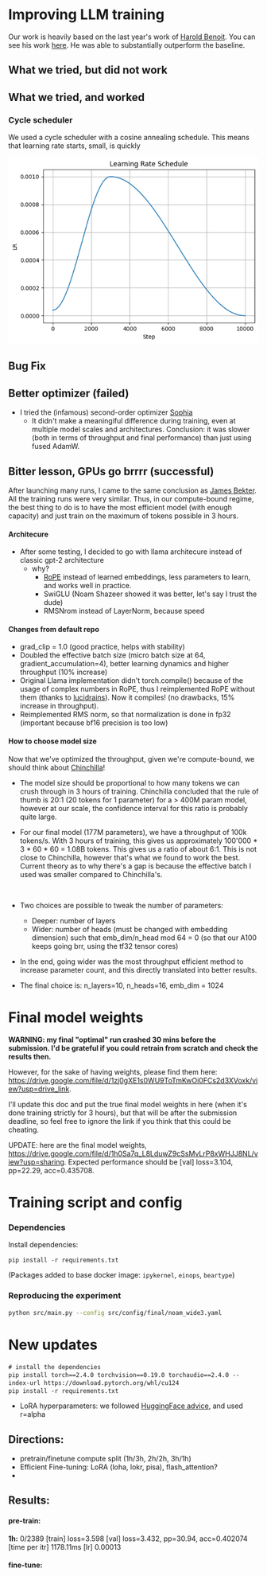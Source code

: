 # Improving LLM training
Our work is heavily based on the last year's work of [Harold Benoit](https://www.haroldbenoit.com/).
You can see his work [here](https://github.com/HaroldBenoit/llm-efficient-training). He was able to substantially outperform the baseline.

## What we tried, but did not work

## What we tried, and worked
### Cycle scheduler
We used a cycle scheduler with a cosine annealing schedule. This means that learning rate starts, small, is quickly 

![alt text](image-1.png)
## Bug Fix













## Better optimizer (failed)

- I tried the (infamous) second-order optimizer [Sophia](https://arxiv.org/abs/2305.14342)
    - It didn't make a meaningiful difference during training, even at multiple model scales and architectures. Conclusion: it was slower (both in terms of throughput and final performance) than just using fused AdamW.


## Bitter lesson, GPUs go brrrr (successful)

After launching many runs, I came to the same conclusion as [James Bekter](https://nonint.com/2023/06/10/the-it-in-ai-models-is-the-dataset/). All the training runs were very similar. Thus, in our compute-bound regime, the best thing to do is to have the most efficient model (with enough capacity) and just train on the maximum of tokens possible in 3 hours.


#### Architecure
- After some testing, I decided to go with llama architecure instead of classic gpt-2 architecture
    - why?
        - [RoPE](https://arxiv.org/abs/2104.09864) instead of learned embeddings, less parameters to learn, and works well in practice.
        - SwiGLU (Noam Shazeer showed  it was better, let's say I trust the dude)
        - RMSNrom instead of LayerNorm, because speed

        
#### Changes from default repo 
- grad_clip = 1.0 (good practice, helps with stability)
- Doubled the effective batch size (micro batch size at 64, gradient_accumulation=4), better learning dynamics and higher throughput (10% increase)
- Original Llama implementation didn't torch.compile() because of the usage of complex numbers in RoPE, thus I reimplemented RoPE without them (thanks to [lucidrains](https://github.com/lucidrains/rotary-embedding-torch/tree/main)). Now it compiles! (no drawbacks, 15% increase in throughput). 
- Reimplemented RMS norm, so that normalization is done in fp32 (important because bf16 precision is too low)


#### How to choose model size

Now that we've optimized the throughput, given we're compute-bound, we should think about [Chinchilla](https://arxiv.org/abs/2203.15556)!

- The model size should be proportional to how many tokens we can crush through in 3 hours of training. Chinchilla concluded that the rule of thumb is 20:1 (20 tokens for 1 parameter) for a > 400M param model, however at our scale, the confidence interval for this ratio is probably quite large.

- For our final model (177M parameters), we have a throughput of 100k tokens/s. With 3 hours of training, this gives us approximately 100'000 * 3 * 60 * 60 = 1.08B tokens. This gives us a ratio of about 6:1. This is not close to Chinchilla, however that's what we found to work the best. Current theory as to why there's a gap is because the effective batch I used was smaller compared to Chinchilla's.

<br>
    
- Two choices are possible to tweak the number of parameters:
    - Deeper: number of layers
    - Wider: number of heads (must be changed with embedding dimension) such that emb_dim/n_head mod 64 = 0 (so that our A100 keeps going brr, using the tf32 tensor cores)

- In the end, going wider was the most throughput efficient method to increase parameter count, and this directly translated into better results. 
- The final choice is: n_layers=10, n_heads=16, emb_dim = 1024

        


# Final model weights

**WARNING: my final "optimal" run crashed 30 mins before the submission. I'd be grateful if you could retrain from scratch and check the results then.**

However, for the sake of having weights, please find them here: https://drive.google.com/file/d/1zj0gXE1s0WU9ToTmKwOi0FCs2d3XVoxk/view?usp=drive_link.


I'll update this doc and put the true final model weights in here (when it's done training strictly for 3 hours), but that will be after the submission deadline, so feel free to ignore the link if you think that this could be cheating.

UPDATE: here are the final model weights, https://drive.google.com/file/d/1h0Sa7q_L8LduwZ9cSsMvLrP8xWHJJ8NL/view?usp=sharing. Expected performance should be [val] loss=3.104, pp=22.29, acc=0.435708.



# Training script and config

### Dependencies


Install dependencies: 

```
pip install -r requirements.txt
```

(Packages added to base docker image: `ipykernel`, `einops`, `beartype`)


### Reproducing the experiment


```sh
python src/main.py --config src/config/final/noam_wide3.yaml 
```

# New updates
```
# install the dependencies
pip install torch==2.4.0 torchvision==0.19.0 torchaudio==2.4.0 --index-url https://download.pytorch.org/whl/cu124
pip install -r requirements.txt
```

- LoRA hyperparameters: we followed [HuggingFace advice](https://github.com/huggingface/alignment-handbook), and used r=alpha


## Directions:
- pretrain/finetune compute split (1h/3h, 2h/2h, 3h/1h)
- Efficient Fine-tuning: LoRA (loha, lokr, pisa), flash_attention?
- 

## Results:
#### pre-train:
**1h:** 0/2389 [train] loss=3.598 [val] loss=3.432, pp=30.94, acc=0.402074 [time per itr] 1178.11ms [lr] 0.00013

#### fine-tune:
